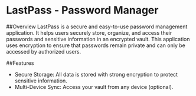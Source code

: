 # LastPass - Password Manager

##Overview
LastPass is a secure and easy-to-use password management application. It helps users securely store, organize, and access their passwords and sensitive information in an encrypted vault. This application uses encryption to ensure that passwords remain private and can only be accessed by authorized users.

##Features
- Secure Storage: All data is stored with strong encryption to protect sensitive information.
- Multi-Device Sync: Access your vault from any device (optional).
